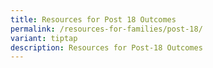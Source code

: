 ```yaml
---
title: Resources for Post 18 Outcomes
permalink: /resources-for-families/post-18/
variant: tiptap
description: Resources for Post-18 Outcomes
---
```

